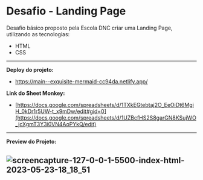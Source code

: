 # Desafio - Landing Page 

Desafio básico proposto pela Escola DNC criar uma Landing Page, utilizando as tecnologias:
- HTML
- CSS
____________________________________________________________________________________
<b>Deploy do projeto: </b>
- https://main--exquisite-mermaid-cc94da.netlify.app/

<b>Link do Sheet Monkey: </b>
- [https://docs.google.com/spreadsheets/d/1TXkEGtebtaj2O_EeOiDt6MgiH_0kDr1r5UW-t_x9mDw/edit#gid=0](https://docs.google.com/spreadsheets/d/1UZBcfHS2S8garGN8KSujWO_jcXgmT3Y3i0VN4AoPYkQ/edit)
_______________________________________________________________________________________
<b>Preview do Projeto: </b>

## ![screencapture-127-0-0-1-5500-index-html-2023-05-23-18_18_51](https://github.com/maxsoares13/Desafio1DNC/assets/118302093/3efe29b4-90df-4f5e-8cfc-628eabf568d8)
